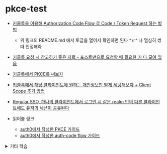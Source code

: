# pkce-test

- [키클록을 이용해 Authorization Code Flow 로 Code / Token Request 하는 방법](https://github.com/inseo24/pkce-test/blob/main/keycloak-21.0.2/README.md#authorization-code-flow--keyclaok)
  - 위 링크의 README.md 에서 토글을 열어서 확인하면 된다 ^ㅠ^ 나 열심히 썼따 인정해라 
- [키클록 요청 시 참고하기 좋은 자료 - 포스트맨으로 요청할 때 필요한 거 다 모여 있음](https://www.postman.com/credshare/workspace/keycloak-sso/request/14351307-d7e4bff4-a72b-46c6-964f-d0ad6c2b3703)
- [키클록에서 PKCE를 써보자](https://github.com/inseo24/pkce-test/blob/main/keycloak-21.0.2/README.md#authorization-code-flow-with-pkce--keyclaok)
- [키클록에서 해당 클라이언트에 원하는 개인정보만 받게 세팅해보자 + Client Scope 추가 방법](https://github.com/inseo24/pkce-test/blob/main/keycloak-21.0.2/README.md#consent%EA%B6%8C%ED%95%9C-%EB%8F%99%EC%9D%98--default-scope)
- [Regular SSO, 하나의 클라이언트에서 로그인 시 같은 realm 안의 다른 클라이언트에도 유저의 세션이 공유된다](https://github.com/inseo24/pkce-test/tree/main/keycloak-21.0.2#regular-sso)

- 읽어볼 링크
  - [auth0에서 작성한 PKCE 가이드](https://auth0.com/docs/get-started/authentication-and-authorization-flow/call-your-api-using-the-authorization-code-flow-with-pkce)
  - [auth0에서 작성한 auth-code flow 가이드](https://auth0.com/docs/get-started/authentication-and-authorization-flow/call-your-api-using-the-authorization-code-flow)


<details>
  <summary>기타 학습</summary>
  
- nonce : Number used ONCE, 일회용으로 사용하기 위해 생성하는 난수
  - nonce 자체는 키클록에서 생성하는게 아니라, 클라이언트에서 생성하고 요청에 포함함
  - 재전송 방지 목적
  
- state : CSRF(Cross-Site Request Forgery) 공격 방지, 클라이언트 생성하고 OAuth2 인증 프로세스 내내 유지
  - 일반적으로 난수와 함께 시간 정보나 사용자 세션 같은 추가 정보를 사용해 생성
  
</details>
